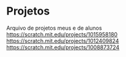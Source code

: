 # Projetos
Arquivo de projetos meus e de alunos
https://scratch.mit.edu/projects/1015958180
https://scratch.mit.edu/projects/1012409824
https://scratch.mit.edu/projects/1008873724
